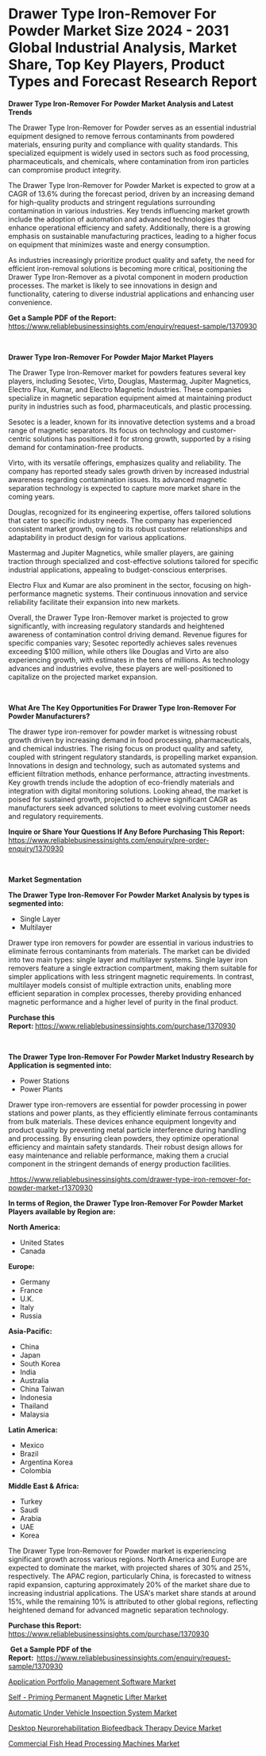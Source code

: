 <p><h1>Drawer Type Iron-Remover For Powder Market Size 2024 - 2031 Global Industrial Analysis, Market Share, Top Key Players, Product Types and Forecast Research Report</h1></p><p><strong>Drawer Type Iron-Remover For Powder Market Analysis and Latest Trends</strong></p>
<p><p>The Drawer Type Iron-Remover for Powder serves as an essential industrial equipment designed to remove ferrous contaminants from powdered materials, ensuring purity and compliance with quality standards. This specialized equipment is widely used in sectors such as food processing, pharmaceuticals, and chemicals, where contamination from iron particles can compromise product integrity. </p><p>The Drawer Type Iron-Remover for Powder Market is expected to grow at a CAGR of 13.6% during the forecast period, driven by an increasing demand for high-quality products and stringent regulations surrounding contamination in various industries. Key trends influencing market growth include the adoption of automation and advanced technologies that enhance operational efficiency and safety. Additionally, there is a growing emphasis on sustainable manufacturing practices, leading to a higher focus on equipment that minimizes waste and energy consumption. </p><p>As industries increasingly prioritize product quality and safety, the need for efficient iron-removal solutions is becoming more critical, positioning the Drawer Type Iron-Remover as a pivotal component in modern production processes. The market is likely to see innovations in design and functionality, catering to diverse industrial applications and enhancing user convenience.</p></p>
<p><strong>Get a Sample PDF of the Report:&nbsp;</strong> <a href="https://www.reliablebusinessinsights.com/enquiry/request-sample/1370930?utm_campaign=1138&utm_medium=2&utm_source=Github&utm_content=ia&utm_term=06122024&utm_id=drawer-type-iron-remover-for-powder">https://www.reliablebusinessinsights.com/enquiry/request-sample/1370930</a></p>
<p>&nbsp;</p>
<p><strong>Drawer Type Iron-Remover For Powder Major Market Players</strong></p>
<p><p>The Drawer Type Iron-Remover market for powders features several key players, including Sesotec, Virto, Douglas, Mastermag, Jupiter Magnetics, Electro Flux, Kumar, and Electro Magnetic Industries. These companies specialize in magnetic separation equipment aimed at maintaining product purity in industries such as food, pharmaceuticals, and plastic processing.</p><p>Sesotec is a leader, known for its innovative detection systems and a broad range of magnetic separators. Its focus on technology and customer-centric solutions has positioned it for strong growth, supported by a rising demand for contamination-free products.</p><p>Virto, with its versatile offerings, emphasizes quality and reliability. The company has reported steady sales growth driven by increased industrial awareness regarding contamination issues. Its advanced magnetic separation technology is expected to capture more market share in the coming years.</p><p>Douglas, recognized for its engineering expertise, offers tailored solutions that cater to specific industry needs. The company has experienced consistent market growth, owing to its robust customer relationships and adaptability in product design for various applications.</p><p>Mastermag and Jupiter Magnetics, while smaller players, are gaining traction through specialized and cost-effective solutions tailored for specific industrial applications, appealing to budget-conscious enterprises.</p><p>Electro Flux and Kumar are also prominent in the sector, focusing on high-performance magnetic systems. Their continuous innovation and service reliability facilitate their expansion into new markets.</p><p>Overall, the Drawer Type Iron-Remover market is projected to grow significantly, with increasing regulatory standards and heightened awareness of contamination control driving demand. Revenue figures for specific companies vary; Sesotec reportedly achieves sales revenues exceeding $100 million, while others like Douglas and Virto are also experiencing growth, with estimates in the tens of millions. As technology advances and industries evolve, these players are well-positioned to capitalize on the projected market expansion.</p></p>
<p>&nbsp;</p>
<p><strong>What Are The Key Opportunities For Drawer Type Iron-Remover For Powder Manufacturers?</strong></p>
<p><p>The drawer type iron-remover for powder market is witnessing robust growth driven by increasing demand in food processing, pharmaceuticals, and chemical industries. The rising focus on product quality and safety, coupled with stringent regulatory standards, is propelling market expansion. Innovations in design and technology, such as automated systems and efficient filtration methods, enhance performance, attracting investments. Key growth trends include the adoption of eco-friendly materials and integration with digital monitoring solutions. Looking ahead, the market is poised for sustained growth, projected to achieve significant CAGR as manufacturers seek advanced solutions to meet evolving customer needs and regulatory requirements.</p></p>
<p><strong>Inquire or Share Your Questions If Any Before Purchasing This Report:</strong> <a href="https://www.reliablebusinessinsights.com/enquiry/pre-order-enquiry/1370930?utm_campaign=1138&utm_medium=2&utm_source=Github&utm_content=ia&utm_term=06122024&utm_id=drawer-type-iron-remover-for-powder">https://www.reliablebusinessinsights.com/enquiry/pre-order-enquiry/1370930</a></p>
<p>&nbsp;</p>
<p><strong>Market Segmentation</strong></p>
<p><strong>The Drawer Type Iron-Remover For Powder Market Analysis by types is segmented into:</strong></p>
<p><ul><li>Single Layer</li><li>Multilayer</li></ul></p>
<p><p>Drawer type iron removers for powder are essential in various industries to eliminate ferrous contaminants from materials. The market can be divided into two main types: single layer and multilayer systems. Single layer iron removers feature a single extraction compartment, making them suitable for simpler applications with less stringent magnetic requirements. In contrast, multilayer models consist of multiple extraction units, enabling more efficient separation in complex processes, thereby providing enhanced magnetic performance and a higher level of purity in the final product.</p></p>
<p><strong>Purchase this Report:&nbsp;</strong><a href="https://www.reliablebusinessinsights.com/purchase/1370930?utm_campaign=1138&utm_medium=2&utm_source=Github&utm_content=ia&utm_term=06122024&utm_id=drawer-type-iron-remover-for-powder">https://www.reliablebusinessinsights.com/purchase/1370930</a></p>
<p>&nbsp;</p>
<p><strong>The Drawer Type Iron-Remover For Powder Market Industry Research by Application is segmented into:</strong></p>
<p><ul><li>Power Stations</li><li>Power Plants</li></ul></p>
<p><p>Drawer type iron-removers are essential for powder processing in power stations and power plants, as they efficiently eliminate ferrous contaminants from bulk materials. These devices enhance equipment longevity and product quality by preventing metal particle interference during handling and processing. By ensuring clean powders, they optimize operational efficiency and maintain safety standards. Their robust design allows for easy maintenance and reliable performance, making them a crucial component in the stringent demands of energy production facilities.</p></p>
<p><a href="https://www.reliablebusinessinsights.com/drawer-type-iron-remover-for-powder-market-r1370930?utm_campaign=1138&utm_medium=2&utm_source=Github&utm_content=ia&utm_term=06122024&utm_id=drawer-type-iron-remover-for-powder">&nbsp;https://www.reliablebusinessinsights.com/drawer-type-iron-remover-for-powder-market-r1370930</a></p>
<p><strong>In terms of Region, the Drawer Type Iron-Remover For Powder Market Players available by Region are:</strong></p>
<p>
    <p> <strong> North America: </strong>
        <ul>
            <li>United States</li>
            <li>Canada</li>
        </ul>
        </p> 
    <p> <strong> Europe: </strong>
        <ul>
            <li>Germany</li>
            <li>France</li>
            <li>U.K.</li>
            <li>Italy</li>
            <li>Russia</li>
        </ul>
        </p> 
    <p> <strong> Asia-Pacific: </strong>
        <ul>
            <li>China</li>
            <li>Japan</li>
            <li>South Korea</li>
            <li>India</li>
            <li>Australia</li>
            <li>China Taiwan</li>
            <li>Indonesia</li>
            <li>Thailand</li>
            <li>Malaysia</li>
        </ul>
        </p> 
    <p> <strong> Latin America: </strong>
        <ul>
            <li>Mexico</li>
            <li>Brazil</li>
            <li>Argentina Korea</li>
            <li>Colombia</li>
        </ul>
        </p> 
    <p> <strong> Middle East & Africa: </strong>
        <ul>
            <li>Turkey</li>
            <li>Saudi</li>
            <li>Arabia</li>
            <li>UAE</li>
            <li>Korea</li>
        </ul>
    </p>
    </p>
<p><p>The Drawer Type Iron-Remover for Powder market is experiencing significant growth across various regions. North America and Europe are expected to dominate the market, with projected shares of 30% and 25%, respectively. The APAC region, particularly China, is forecasted to witness rapid expansion, capturing approximately 20% of the market share due to increasing industrial applications. The USA's market share stands at around 15%, while the remaining 10% is attributed to other global regions, reflecting heightened demand for advanced magnetic separation technology.</p></p>
<p><strong>Purchase this Report: </strong><a href="https://www.reliablebusinessinsights.com/purchase/1370930?utm_campaign=1138&utm_medium=2&utm_source=Github&utm_content=ia&utm_term=06122024&utm_id=drawer-type-iron-remover-for-powder">https://www.reliablebusinessinsights.com/purchase/1370930</a></p>
<p>&nbsp;<strong>Get a Sample PDF of the Report:&nbsp;&nbsp;</strong><a href="https://www.reliablebusinessinsights.com/enquiry/request-sample/1370930?utm_campaign=1138&utm_medium=2&utm_source=Github&utm_content=ia&utm_term=06122024&utm_id=drawer-type-iron-remover-for-powder">https://www.reliablebusinessinsights.com/enquiry/request-sample/1370930</a></p>
<p><strong></strong></p>
<p><p><a href="https://www.linkedin.com/pulse/the-hashub-gdiff?utm_campaign=1138&utm_medium=2&utm_source=Github&utm_content=ia&utm_term=06122024&utm_id=drawer-type-iron-remover-for-powder">Application Portfolio Management Software Market</a></p><p><a href="https://github.com/jerhoskinson197676/Market-Research-Report-List-1/blob/main/self-priming-permanent-magnetic-lifter-market.md?utm_campaign=1138&utm_medium=2&utm_source=Github&utm_content=ia&utm_term=06122024&utm_id=drawer-type-iron-remover-for-powder">Self - Priming Permanent Magnetic Lifter Market</a></p><p><a href="https://www.linkedin.com/pulse/the-hashub-gdiff?utm_campaign=1138&utm_medium=2&utm_source=Github&utm_content=ia&utm_term=06122024&utm_id=drawer-type-iron-remover-for-powder">Automatic Under Vehicle Inspection System Market</a></p><p><a href="https://issuu.com/reportprime-2/docs/desktop-neurorehabilitation-biofeedback-therapy-de?utm_campaign=1138&utm_medium=2&utm_source=Github&utm_content=ia&utm_term=06122024&utm_id=drawer-type-iron-remover-for-powder">Desktop Neurorehabilitation Biofeedback Therapy Device Market</a></p><p><a href="https://issuu.com/reportprime-2/docs/commercial-fish-head-processing-machines-market-si?utm_campaign=1138&utm_medium=2&utm_source=Github&utm_content=ia&utm_term=06122024&utm_id=drawer-type-iron-remover-for-powder">Commercial Fish Head Processing Machines Market</a></p></p>